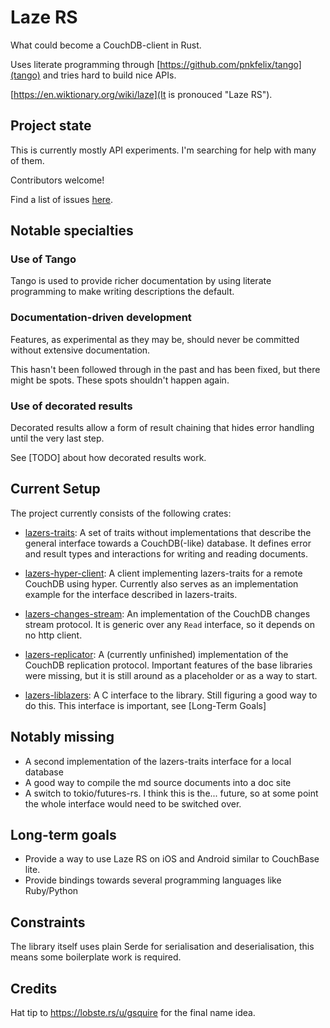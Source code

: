 # Laze RS

What could become a CouchDB-client in Rust.

Uses literate programming through [https://github.com/pnkfelix/tango](tango) and tries hard to build nice APIs.

[https://en.wiktionary.org/wiki/laze](It is pronouced "Laze RS").

## Project state

This is currently mostly API experiments. I'm searching for help
with many of them.

Contributors welcome!

Find a list of issues [here](https://github.com/skade/lazers/issues).

## Notable specialties

### Use of Tango

Tango is used to provide richer documentation by using literate programming to make writing descriptions the default.

### Documentation-driven development

Features, as experimental as they may be, should never be committed without extensive documentation.

This hasn't been followed through in the past and has been fixed, but there might be spots. These spots shouldn't happen again.

### Use of decorated results

Decorated results allow a form of result chaining that hides error handling until the very last step.

See [TODO] about how decorated results work.

## Current Setup

The project currently consists of the following crates:

* [lazers-traits](lazers-traits): A set of traits without implementations that describe the general interface towards a CouchDB(-like) database. It defines error and result types and interactions for writing and reading documents.

* [lazers-hyper-client](lazers-hyper-client): A client implementing lazers-traits for a remote CouchDB using hyper. Currently also serves as an implementation example for the interface described in lazers-traits.

* [lazers-changes-stream](lazers-changes-stream): An implementation of the CouchDB changes stream protocol. It is generic over any `Read` interface, so it depends on no http client.

* [lazers-replicator](lazers-replicator): A (currently unfinished) implementation of the CouchDB replication protocol. Important features of the base libraries were missing, but it is still around as a placeholder or as a way to start.

* [lazers-liblazers](lazers-liblazers): A C interface to the library. Still figuring a good way to do this. This interface is important, see [Long-Term Goals]

## Notably missing

* A second implementation of the lazers-traits interface for a local database
* A good way to compile the md source documents into a doc site
* A switch to tokio/futures-rs. I think this is the... future, so at some point the whole interface would need to be switched over.

## Long-term goals

* Provide a way to use Laze RS on iOS and Android similar to CouchBase lite.
* Provide bindings towards several programming languages like Ruby/Python

## Constraints

The library itself uses plain Serde for serialisation and deserialisation, this means some boilerplate work is required.

## Credits

Hat tip to https://lobste.rs/u/gsquire for the final name idea.
